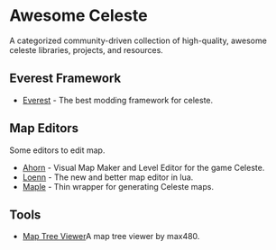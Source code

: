 # Awesome Celeste
A categorized community-driven collection of high-quality, awesome celeste libraries, projects, and resources.

## Everest Framework
* [Everest](https://github.com/EverestAPI/Everest) - The best modding framework for celeste.
## Map Editors
Some editors to edit map.
* [Ahorn](https://github.com/CelestialCartographers/Ahorn) - Visual Map Maker and Level Editor for the game Celeste.
* [Loenn](https://github.com/CelestialCartographers/Loenn) - The new and better map editor in lua.
* [Maple](https://github.com/CelestialCartographers/Maple) - Thin wrapper for generating Celeste maps. 
## Tools
* [Map Tree Viewer](https://max480-random-stuff.appspot.com/celeste/map-tree-viewer)A map tree viewer by max480.
